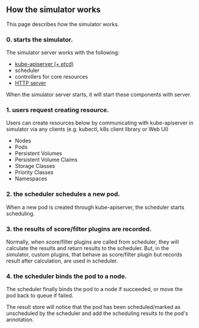 ## How the simulator works

This page describes how the simulator works.

### 0. starts the simulator.

The simulator server works with the following:
- [kube-apiserver (+ etcd)](kube-apiserver.md)
- scheduler
- controllers for core resources
- [HTTP server](api.md) 

When the simulator server starts, it will start these components with server.

### 1. users request creating resource.

Users can create resources below by communicating with kube-apiserver in simulator via any clients (e.g. kubectl, k8s client library or Web UI)

- Nodes
- Pods
- Persistent Volumes
- Persistent Volume Claims
- Storage Classes
- Priority Classes
- Namespaces

### 2. the scheduler schedules a new pod.

When a new pod is created through kube-apiserver, the scheduler starts scheduling.

### 3. the results of score/filter plugins are recorded.

Normally, when score/filter plugins are called from scheduler, they will calculate the results and return results to the scheduler.
But, in the simulator, custom plugins, that behave as score/filter plugin but records result after calculation, are used in scheduler.

### 4. the scheduler binds the pod to a node.

The scheduler finally binds the pod to a node if succeeded, or move the pod back to queue if failed.

The result store will notice that the pod has been scheduled/marked as unscheduled by the scheduler and add the scheduling results to the pod's annotation.